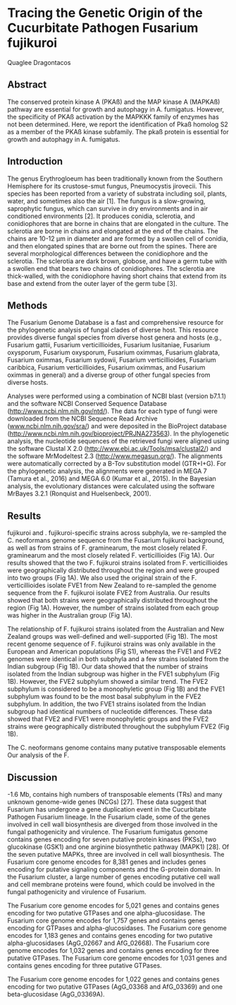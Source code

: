 # Tracing the Genetic Origin of the Cucurbitate Pathogen Fusarium fujikuroi
Quaglee Dragontacos


## Abstract
The conserved protein kinase A (PKAß) and the MAP kinase A (MAPKAß) pathway are essential for growth and autophagy in A. fumigatus. However, the specificity of PKAß activation by the MAPKKK family of enzymes has not been determined. Here, we report the identification of Pkaß homolog S2 as a member of the PKAß kinase subfamily. The pkaß protein is essential for growth and autophagy in A. fumigatus.


## Introduction
The genus Erythrogloeum has been traditionally known from the Southern Hemisphere for its crustose-smut fungus, Pneumocystis jirovecii. This species has been reported from a variety of substrata including soil, plants, water, and sometimes also the air [1]. The fungus is a slow-growing, saprophytic fungus, which can survive in dry environments and in air conditioned environments [2]. It produces conidia, sclerotia, and conidiophores that are borne in chains that are elongated in the culture. The sclerotia are borne in chains and elongated at the end of the chains. The chains are 10-12 µm in diameter and are formed by a swollen cell of conidia, and then elongated spines that are borne out from the spines. There are several morphological differences between the conidiophore and the sclerotia. The sclerotia are dark brown, globose, and have a germ tube with a swollen end that bears two chains of conidiophores. The sclerotia are thick-walled, with the conidiophore having short chains that extend from its base and extend from the outer layer of the germ tube [3].


## Methods
The Fusarium Genome Database is a fast and comprehensive resource for the phylogenetic analysis of fungal clades of diverse host. This resource provides diverse fungal species from diverse host genera and hosts (e.g., Fusarium gattii, Fusarium verticillioides, Fusarium lusitaniae, Fusarium oxysporum, Fusarium oxysporum, Fusarium oximmas, Fusarium glabrata, Fusarium oximmas, Fusarium sydowii, Fusarium verticillioides, Fusarium caribbica, Fusarium verticillioides, Fusarium oximmas, and Fusarium oximmas in general) and a diverse group of other fungal species from diverse hosts.

Analyses were performed using a combination of NCBI blast (version b7.1.1) and the software NCBI Conserved Sequence Database (http://www.ncbi.nlm.nih.gov/ntd/). The data for each type of fungi were downloaded from the NCBI Sequence Read Archive (www.ncbi.nlm.nih.gov/sra/) and were deposited in the BioProject database (http://www.ncbi.nlm.nih.gov/bioproject/PRJNA273563). In the phylogenetic analysis, the nucleotide sequences of the retrieved fungi were aligned using the software Clustal X 2.0 (http://www.ebi.ac.uk/Tools/msa/clustal2/) and the software MrModeltest 2.3 (http://www.megasun.org/). The alignments were automatically corrected by a B-Tov substitution model (GTR+I+G). For the phylogenetic analysis, the alignments were generated in MEGA 7 (Tamura et al., 2016) and MEGA 6.0 (Kumar et al., 2015). In the Bayesian analysis, the evolutionary distances were calculated using the software MrBayes 3.2.1 (Ronquist and Huelsenbeck, 2001).


## Results
fujikuroi and . fujikuroi-specific strains across subphyla, we re-sampled the C. neoformans genome sequence from the Fusarium fujikuroi background, as well as from strains of F. graminearum, the most closely related F. graminearum and the most closely related F. verticillioides (Fig 1A). Our results showed that the two F. fujikuroi strains isolated from F. verticillioides were geographically distributed throughout the region and were grouped into two groups (Fig 1A). We also used the original strain of the F. verticillioides isolate FVE1 from New Zealand to re-sampled the genome sequence from the F. fujikuroi isolate FVE2 from Australia. Our results showed that both strains were geographically distributed throughout the region (Fig 1A). However, the number of strains isolated from each group was higher in the Australian group (Fig 1A).

The relationship of F. fujikuroi strains isolated from the Australian and New Zealand groups was well-defined and well-supported (Fig 1B). The most recent genome sequence of F. fujikuroi strains was only available in the European and American populations (Fig S1), whereas the FVE1 and FVE2 genomes were identical in both subphyla and a few strains isolated from the Indian subgroup (Fig 1B). Our data showed that the number of strains isolated from the Indian subgroup was higher in the FVE1 subphylum (Fig 1B). However, the FVE2 subphylum showed a similar trend. The FVE2 subphylum is considered to be a monophyletic group (Fig 1B) and the FVE1 subphylum was found to be the most basal subphylum in the FVE2 subphylum. In addition, the two FVE1 strains isolated from the Indian subgroup had identical numbers of nucleotide differences. These data showed that FVE2 and FVE1 were monophyletic groups and the FVE2 strains were geographically distributed throughout the subphylum FVE2 (Fig 1B).

The C. neoformans genome contains many putative transposable elements
Our analysis of the F.


## Discussion
-1.6 Mb, contains high numbers of transposable elements (TRs) and many unknown genome-wide genes (NCGs) [27]. These data suggest that Fusarium has undergone a gene duplication event in the Cucurbitate Pathogen Fusarium lineage. In the Fusarium clade, some of the genes involved in cell wall biosynthesis are diverged from those involved in the fungal pathogenicity and virulence. The Fusarium fumigatus genome contains genes encoding for seven putative protein kinases (PKSs), two glucokinase (GSK1) and one arginine biosynthetic pathway (MAPK1) [28]. Of the seven putative MAPKs, three are involved in cell wall biosynthesis. The Fusarium core genome encodes for 8,381 genes and includes genes encoding for putative signaling components and the G-protein domain. In the Fusarium cluster, a large number of genes encoding putative cell wall and cell membrane proteins were found, which could be involved in the fungal pathogenicity and virulence of Fusarium.

The Fusarium core genome encodes for 5,021 genes and contains genes encoding for two putative GTPases and one alpha-glucosidase. The Fusarium core genome encodes for 1,757 genes and contains genes encoding for GTPases and alpha-glucosidases. The Fusarium core genome encodes for 1,183 genes and contains genes encoding for two putative alpha-glucosidases (AgG_02667 and AfG_02668). The Fusarium core genome encodes for 1,032 genes and contains genes encoding for three putative GTPases. The Fusarium core genome encodes for 1,031 genes and contains genes encoding for three putative GTPases.

The Fusarium core genome encodes for 1,022 genes and contains genes encoding for two putative GTPases (AgG_03368 and AfG_03369) and one beta-glucosidase (AgG_03369A).
